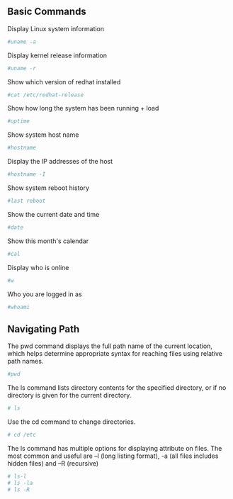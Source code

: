 ## Basic Commands

Display Linux system information

```bash 
#uname -a
```
Display kernel release information

```bash 
#uname -r
```


Show which version of redhat installed

```bash 
#cat /etc/redhat-release
```

Show how long the system has been running + load

```bash 
#uptime
```

Show system host name

```bash 
#hostname
```

Display the IP addresses of the host

```bash 
#hostname -I
```

Show system reboot history

```bash 
#last reboot
```

Show the current date and time

```bash 
#date
```

Show this month's calendar

```bash 
#cal
```

Display who is online

```bash 
#w
```

Who you are logged in as

```bash 
#whoami
```


## Navigating Path

The pwd command displays the full path name of the current location, which helps determine appropriate syntax for reaching files using relative path names. 

```bash
#pwd
```

The ls command lists directory contents for the specified directory, or if no directory is given for the current directory.

```bash 
# ls
```

Use the cd command to change directories.

```bash
# cd /etc
```

The ls command has multiple options for displaying attribute on files. The most common and useful are –l (long listing format), -a (all files includes hidden files) and –R (recursive)

```bash
# ls-l
# ls -la
# ls -R
```
